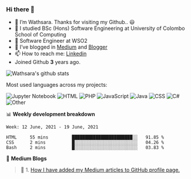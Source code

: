 ### Hi there 👋

- 🔭 I’m Wathsara. Thanks for visiting my Github.. :smiley: 
- 🌱 I studied BSc (Hons) Software Engineering at University of Colombo School of Computing
- :office: Software Engineer at WSO2
- 👯 I’ve blogged in [Medium](https://medium.com/@wathsara) and [Blogger](https://vteamneuron.blogspot.com/)
- 📫 How to reach me: [Linkedin](https://www.linkedin.com/in/wathsara-daluwatta/)
- Joined Github **3** years ago.

![Wathsara's github stats](https://github-readme-stats.vercel.app/api?username=Wathsara&include_all_commits=true&show_icons=true)

Most used languages across my projects:

![Jupyter Notebook](https://img.shields.io/static/v1?style=flat-square&label=%E2%A0%80&color=555&labelColor=%23DA5B0B&message=Jupyter%20Notebook%EF%B8%B134%25)
![HTML](https://img.shields.io/static/v1?style=flat-square&label=%E2%A0%80&color=555&labelColor=%23e34c26&message=HTML%EF%B8%B132.1%25)
![PHP](https://img.shields.io/static/v1?style=flat-square&label=%E2%A0%80&color=555&labelColor=%234F5D95&message=PHP%EF%B8%B121.9%25)
![JavaScript](https://img.shields.io/static/v1?style=flat-square&label=%E2%A0%80&color=555&labelColor=%23f1e05a&message=JavaScript%EF%B8%B15.7%25)
![Java](https://img.shields.io/static/v1?style=flat-square&label=%E2%A0%80&color=555&labelColor=%23b07219&message=Java%EF%B8%B13.7%25)
![CSS](https://img.shields.io/static/v1?style=flat-square&label=%E2%A0%80&color=555&labelColor=%23563d7c&message=CSS%EF%B8%B11%25)
![C#](https://img.shields.io/static/v1?style=flat-square&label=%E2%A0%80&color=555&labelColor=%23178600&message=C%23%EF%B8%B10.2%25)
![Other](https://img.shields.io/static/v1?style=flat-square&label=%E2%A0%80&color=555&labelColor=%23ededed&message=Other%EF%B8%B11%25)


📊 **Weekly development breakdown**
<!--START_SECTION:waka-->
```text
Week: 12 June, 2021 - 19 June, 2021

HTML     55 mins         ███████████████████████░░   91.85 % 
CSS      2 mins          █░░░░░░░░░░░░░░░░░░░░░░░░   04.26 % 
Bash     2 mins          █░░░░░░░░░░░░░░░░░░░░░░░░   03.83 % 
```
<!--END_SECTION:waka-->

:memo: **Medium Blogs**
<!--START_SECTION:medium-->

 > :memo: 1. [How I have added my Medium articles to GitHub profile page.](https://medium.com/@wathsara/how-i-have-added-my-medium-articles-to-github-profile-page-300f4733899e?source=rss-b211f0baedf8------2)            

<!--END_SECTION:medium-->
